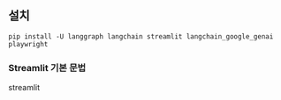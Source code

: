 ## 설치
```
pip install -U langgraph langchain streamlit langchain_google_genai playwright
```

### Streamlit 기본 문법
streamlit
